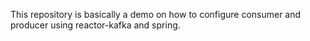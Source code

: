 This repository is basically a demo on how to configure consumer and producer using reactor-kafka and spring.
